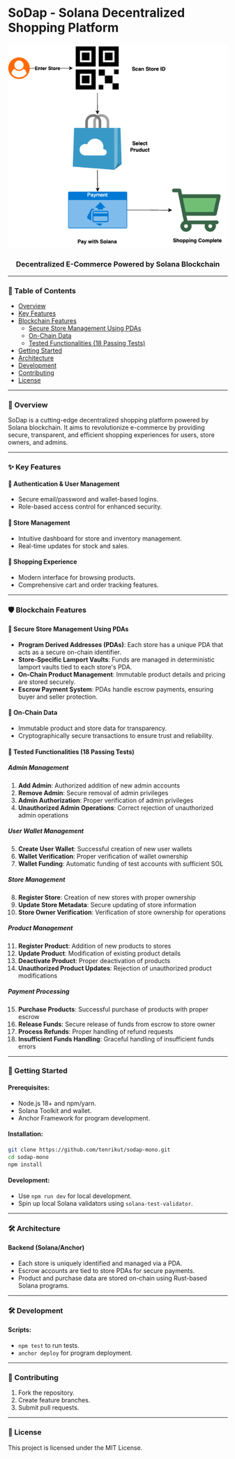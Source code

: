 # SoDap - Solana Decentralized Shopping Platform

<div align="center">
  <img src="sodap.png" alt="SoDap Logo" width="800" style="border-radius: 10px;">
  <h3>Decentralized E-Commerce Powered by Solana Blockchain</h3>
</div>

---

### 📖 Table of Contents
- [Overview](#-overview)
- [Key Features](#-key-features)
- [Blockchain Features](#-blockchain-features)
  - [Secure Store Management Using PDAs](#-secure-store-management-using-pdas)
  - [On-Chain Data](#-on-chain-data)
  - [Tested Functionalities (18 Passing Tests)](#-tested-functionalities-18-passing-tests)
- [Getting Started](#-getting-started)
- [Architecture](#-architecture)
- [Development](#-development)
- [Contributing](#-contributing)
- [License](#-license)

---

### 🌟 Overview

SoDap is a cutting-edge decentralized shopping platform powered by Solana blockchain. It aims to revolutionize e-commerce by providing secure, transparent, and efficient shopping experiences for users, store owners, and admins.

---

### ✨ Key Features

#### 🔐 Authentication & User Management
- Secure email/password and wallet-based logins.
- Role-based access control for enhanced security.

#### 🏪 Store Management
- Intuitive dashboard for store and inventory management.
- Real-time updates for stock and sales.

#### 🛒 Shopping Experience
- Modern interface for browsing products.
- Comprehensive cart and order tracking features.

---

### 🛡️ Blockchain Features

#### 💸 Secure Store Management Using PDAs
- **Program Derived Addresses (PDAs)**: Each store has a unique PDA that acts as a secure on-chain identifier.
- **Store-Specific Lamport Vaults**: Funds are managed in deterministic lamport vaults tied to each store's PDA.
- **On-Chain Product Management**: Immutable product details and pricing are stored securely.
- **Escrow Payment System**: PDAs handle escrow payments, ensuring buyer and seller protection.

#### 🔗 On-Chain Data
- Immutable product and store data for transparency.
- Cryptographically secure transactions to ensure trust and reliability.

#### 🧪 Tested Functionalities (18 Passing Tests)

##### Admin Management
1. **Add Admin**: Authorized addition of new admin accounts
2. **Remove Admin**: Secure removal of admin privileges
3. **Admin Authorization**: Proper verification of admin privileges
4. **Unauthorized Admin Operations**: Correct rejection of unauthorized admin operations

##### User Wallet Management
5. **Create User Wallet**: Successful creation of new user wallets
6. **Wallet Verification**: Proper verification of wallet ownership
7. **Wallet Funding**: Automatic funding of test accounts with sufficient SOL

##### Store Management
8. **Register Store**: Creation of new stores with proper ownership
9. **Update Store Metadata**: Secure updating of store information
10. **Store Owner Verification**: Verification of store ownership for operations

##### Product Management
11. **Register Product**: Addition of new products to stores
12. **Update Product**: Modification of existing product details
13. **Deactivate Product**: Proper deactivation of products
14. **Unauthorized Product Updates**: Rejection of unauthorized product modifications

##### Payment Processing
15. **Purchase Products**: Successful purchase of products with proper escrow
16. **Release Funds**: Secure release of funds from escrow to store owner
17. **Process Refunds**: Proper handling of refund requests
18. **Insufficient Funds Handling**: Graceful handling of insufficient funds errors

---

### 🚀 Getting Started

#### Prerequisites:
- Node.js 18+ and npm/yarn.
- Solana Toolkit and wallet.
- Anchor Framework for program development.

#### Installation:
```bash
git clone https://github.com/tenrikut/sodap-mono.git
cd sodap-mono
npm install
```

#### Development:
- Use `npm run dev` for local development.
- Spin up local Solana validators using `solana-test-validator`.

---

### 🛠️ Architecture

#### Backend (Solana/Anchor)
- Each store is uniquely identified and managed via a PDA.
- Escrow accounts are tied to store PDAs for secure payments.
- Product and purchase data are stored on-chain using Rust-based Solana programs.

---

### 🛠️ Development

#### Scripts:
- `npm test` to run tests.
- `anchor deploy` for program deployment.

---

### 🤝 Contributing

1. Fork the repository.
2. Create feature branches.
3. Submit pull requests.

---

### 📄 License

This project is licensed under the MIT License.

